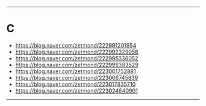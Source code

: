 - - - 
# C
- <https://blog.naver.com/zetmond/222991201954>
- <https://blog.naver.com/zetmond/222992329056>
- <https://blog.naver.com/zetmond/222995336052>
- <https://blog.naver.com/zetmond/222999383529>
- <https://blog.naver.com/zetmond/223001752881>
- <https://blog.naver.com/zetmond/223006745839>
- <https://blog.naver.com/zetmond/223017835710>
- <https://blog.naver.com/zetmond/223024640901>
- - -
